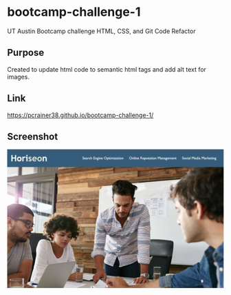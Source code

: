 # bootcamp-challenge-1
UT Austin Bootcamp challenge HTML, CSS, and Git Code Refactor

## Purpose
Created to update html code to semantic html tags and add alt text for images.

## Link
https://pcrainer38.github.io/bootcamp-challenge-1/

## Screenshot
![Alt text](image.png)
